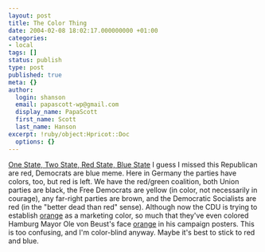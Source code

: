 ```yaml
---
layout: post
title: The Color Thing
date: 2004-02-08 18:02:17.000000000 +01:00
categories:
- local
tags: []
status: publish
type: post
published: true
meta: {}
author:
  login: shanson
  email: papascott-wp@gmail.com
  display_name: PapaScott
  first_name: Scott
  last_name: Hanson
excerpt: !ruby/object:Hpricot::Doc
  options: {}
---
```

<p><a title="One State, Two State, Red State, Blue State" href="http://www.nytimes.com/2004/02/08/weekinreview/08zell.html?ex=1391576400&en=5a0729b3dc8ebe5f&ei=5007&partner=USERLAND">One State, Two State, Red State, Blue State</a> I guess I missed this Republican are red, Democrats are blue meme. Here in Germany the parties have colors, too, but red is left. We have the red/green coalition, both Union parties are black, the Free Democrats are yellow (in color, not necessarily in courage), any far-right parties are brown, and the Democratic Socialists are red (in the "better dead than red" sense). Although now the CDU is trying to establish <a title="Christian Democratic Union of Germany (Germany)" href="http://flagspot.net/flags/de%7Dcdu.html">orange</a> as a marketing color, so much that they've even colored Hamburg Mayor Ole von Beust's face <a title="Ole von Beust - aber wer ist auf dem Plakat? [Noch'n Blogg]" href="http://blogg.lumma.de/eintrag.php?id=21">orange</a> in his campaign posters. This is too confusing, and I'm color-blind anyway. Maybe it's best to stick to red and blue.</p>
